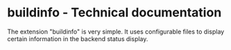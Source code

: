 # buildinfo - Technical documentation

The extension "buildinfo" is very simple. It uses configurable files to display certain information in the backend status display.
